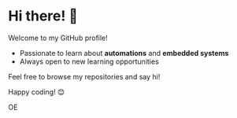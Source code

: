 # Hi there! 👋

Welcome to my GitHub profile!

- Passionate to learn about **automations** and **embedded systems**
- Always open to new learning opportunities

Feel free to browse my repositories and say hi!

Happy coding! 😊

OE
